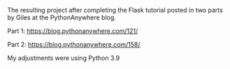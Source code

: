 The resulting project after completing the Flask tutorial posted in two parts by Giles at the PythonAnywhere blog.

Part 1: https://blog.pythonanywhere.com/121/

Part 2: https://blog.pythonanywhere.com/158/

My adjustments were using Python 3.9 
